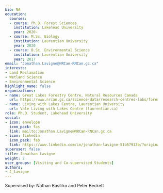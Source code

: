 ```yaml
--- 
bio: NA
education:
  courses:
  - course: Ph.D. Forest Sciences
    institution: Lakehead University
    year: 2020-
  - course: M.Sc. Biology
    institution: Laurentian University
    year: 2020
  - course: B.Sc. Environmental Science
    institution: Laurentian University
    year: 2017
email: "Jonathan.Lavigne@NRCan-RNCan.gc.ca"
interests:
- Land Reclamation
- Wetland Science
- Environmental Science
highlight_name: false
organizations:
- name: Great Lakes Forestry Centre, Natural Resources Canada
  url: https://www.nrcan.gc.ca/science-data/research-centres-labs/forestry-research-centres/great-lakes-forestry-centre/13459
- name: Living with Lakes Centre, Laurentian University
  url: Vale Living with Lakes Centre (laurentian.ca)
role: Ph.D. Student, Lakehead University
social:
- icon: envelope
  icon_pack: fas
  link: mailto:Jonathan.Lavigne@NRCan-RNCan.gc.ca
- icon: linkedin
  icon_pack: fab
  link: https://www.linkedin.com/in/jonathan-lavigne-51b57913b/?originalSubdomain=ca
superuser: false
title: Jonathan Lavigne
weight: 2
user_groups: [Visiting and Co-supervised Students]
authors:
- J_Lavigne
---
```


Supervised by: Nathan Basiliko and Peter Beckett








